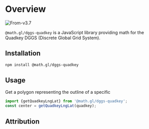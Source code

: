 # Overview

<p class="badges">
  <img src="https://img.shields.io/badge/From-v3.7-blue.svg?style=flat-square" alt="From-v3.7" />
</p>

`@math.gl/dggs-quadkey` is a JavaScript library providing math for the Quadkey DGGS (Discrete Global Grid System).

## Installation

```bash
npm install @math.gl/dggs-quadkey
```

## Usage

Get a polygon representing the outline of a specific 
```js
import {getQuadkeyLngLat} from '@math.gl/dggs-quadkey';
const center = getQuadkeyLngLat(quadkey);
```

## Attribution


